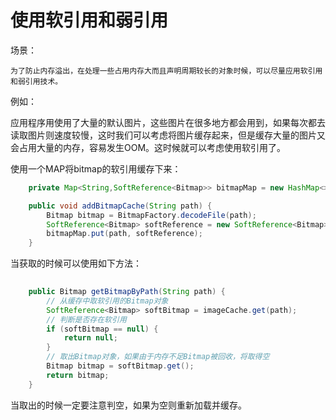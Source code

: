# 使用软引用和弱引用

场景：

    为了防止内存溢出，在处理一些占用内存大而且声明周期较长的对象时候，可以尽量应用软引用和弱引用技术。

例如：

应用程序用使用了大量的默认图片，这些图片在很多地方都会用到，如果每次都去读取图片则速度较慢，这时我们可以考虑将图片缓存起来，但是缓存大量的图片又会占用大量的内存，容易发生OOM。这时候就可以考虑使用软引用了。

使用一个MAP将bitmap的软引用缓存下来：

```java
    private Map<String,SoftReference<Bitmap>> bitmapMap = new HashMap<>();

    public void addBitmapCache(String path) {
        Bitmap bitmap = BitmapFactory.decodeFile(path);
        SoftReference<Bitmap> softReference = new SoftReference<Bitmap>(bitmap);
        bitmapMap.put(path, softReference);
    }
```

当获取的时候可以使用如下方法：

```java
    
    public Bitmap getBitmapByPath(String path) {
        // 从缓存中取软引用的Bitmap对象
        SoftReference<Bitmap> softBitmap = imageCache.get(path);
        // 判断是否存在软引用
        if (softBitmap == null) {
            return null;
        }
        // 取出Bitmap对象，如果由于内存不足Bitmap被回收，将取得空
        Bitmap bitmap = softBitmap.get();
        return bitmap;
    }
```

当取出的时候一定要注意判空，如果为空则重新加载并缓存。

